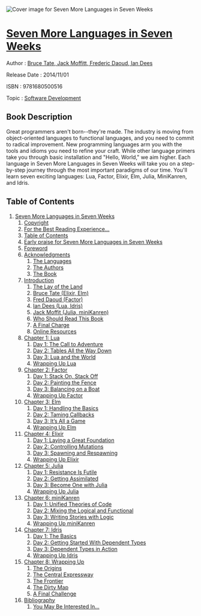 ![Cover image for Seven More Languages in Seven Weeks](https://imgdetail.ebookreading.net/cover/cover/software_development/EB9781680500516.jpg)

[Seven More Languages in Seven Weeks](https://ebookreading.net/view/book/Seven+More+Languages+in+Seven+Weeks-EB9781680500516_1.html "Seven More Languages in Seven Weeks")
====================================================================================================================

Author : [Bruce Tate](https://ebookreading.net/search/author/Bruce+Tate),[ Jack Moffitt](https://ebookreading.net/search/author/+Jack+Moffitt),[ Frederic Daoud](https://ebookreading.net/search/author/+Frederic+Daoud),[ Ian Dees](https://ebookreading.net/search/author/+Ian+Dees)

Release Date : 2014/11/01

ISBN : 9781680500516

Topic : [Software Development](https://ebookreading.net/search/category/software-development)

Book Description
-----------------

Great programmers aren't born--they're made. The industry is moving from object-oriented languages to functional languages, and you need to commit to radical improvement. New programming languages arm you with the tools and idioms you need to refine your craft.  While other language primers take you through basic installation and "Hello, World," we aim higher. Each language in Seven More Languages in Seven Weeks will take you on a step-by-step journey through the most important paradigms of our time. You'll learn seven exciting languages: Lua, Factor, Elixir, Elm, Julia, MiniKanren, and Idris.
              
Table of Contents
-----------------

1. [Seven More Languages in Seven Weeks](https://ebookreading.net/view/book/Seven+More+Languages+in+Seven+Weeks-EB9781680500516_2.html)
    1. [Copyright](https://ebookreading.net/view/book/Seven+More+Languages+in+Seven+Weeks-EB9781680500516_3.html)
    1. [For the Best Reading Experience...](https://ebookreading.net/view/book/Seven+More+Languages+in+Seven+Weeks-EB9781680500516_4.html)
    1. [Table of Contents](https://ebookreading.net/view/book/Seven+More+Languages+in+Seven+Weeks-EB9781680500516_5.html)
    1. [Early praise for Seven More Languages in Seven Weeks](https://ebookreading.net/view/book/Seven+More+Languages+in+Seven+Weeks-EB9781680500516_6.html)
    1. [Foreword](https://ebookreading.net/view/book/Seven+More+Languages+in+Seven+Weeks-EB9781680500516_7.html)
    1. [Acknowledgments](https://ebookreading.net/view/book/Seven+More+Languages+in+Seven+Weeks-EB9781680500516_8.html)
        1. [The Languages](https://ebookreading.net/view/book/Seven+More+Languages+in+Seven+Weeks-EB9781680500516_9.html)
        1. [The Authors](https://ebookreading.net/view/book/Seven+More+Languages+in+Seven+Weeks-EB9781680500516_10.html)
        1. [The Book](https://ebookreading.net/view/book/Seven+More+Languages+in+Seven+Weeks-EB9781680500516_11.html)
    1. [Introduction](https://ebookreading.net/view/book/Seven+More+Languages+in+Seven+Weeks-EB9781680500516_12.html)
        1. [The Lay of the Land](https://ebookreading.net/view/book/Seven+More+Languages+in+Seven+Weeks-EB9781680500516_13.html)
        1. [Bruce Tate (Elixir, Elm)](https://ebookreading.net/view/book/Seven+More+Languages+in+Seven+Weeks-EB9781680500516_14.html)
        1. [Fred Daoud (Factor)](https://ebookreading.net/view/book/Seven+More+Languages+in+Seven+Weeks-EB9781680500516_15.html)
        1. [Ian Dees (Lua, Idris)](https://ebookreading.net/view/book/Seven+More+Languages+in+Seven+Weeks-EB9781680500516_16.html)
        1. [Jack Moffit (Julia, miniKanren)](https://ebookreading.net/view/book/Seven+More+Languages+in+Seven+Weeks-EB9781680500516_17.html)
        1. [Who Should Read This Book](https://ebookreading.net/view/book/Seven+More+Languages+in+Seven+Weeks-EB9781680500516_18.html)
        1. [A Final Charge](https://ebookreading.net/view/book/Seven+More+Languages+in+Seven+Weeks-EB9781680500516_19.html)
        1. [Online Resources](https://ebookreading.net/view/book/Seven+More+Languages+in+Seven+Weeks-EB9781680500516_20.html)
    1. [Chapter 1: Lua](https://ebookreading.net/view/book/Seven+More+Languages+in+Seven+Weeks-EB9781680500516_21.html)
        1. [Day 1: The Call to Adventure](https://ebookreading.net/view/book/Seven+More+Languages+in+Seven+Weeks-EB9781680500516_22.html)
        1. [Day 2: Tables All the Way Down](https://ebookreading.net/view/book/Seven+More+Languages+in+Seven+Weeks-EB9781680500516_23.html)
        1. [Day 3: Lua and the World](https://ebookreading.net/view/book/Seven+More+Languages+in+Seven+Weeks-EB9781680500516_24.html)
        1. [Wrapping Up Lua](https://ebookreading.net/view/book/Seven+More+Languages+in+Seven+Weeks-EB9781680500516_25.html)
    1. [Chapter 2: Factor](https://ebookreading.net/view/book/Seven+More+Languages+in+Seven+Weeks-EB9781680500516_26.html)
        1. [Day 1: Stack On, Stack Off](https://ebookreading.net/view/book/Seven+More+Languages+in+Seven+Weeks-EB9781680500516_27.html)
        1. [Day 2: Painting the Fence](https://ebookreading.net/view/book/Seven+More+Languages+in+Seven+Weeks-EB9781680500516_28.html)
        1. [Day 3: Balancing on a Boat](https://ebookreading.net/view/book/Seven+More+Languages+in+Seven+Weeks-EB9781680500516_29.html)
        1. [Wrapping Up Factor](https://ebookreading.net/view/book/Seven+More+Languages+in+Seven+Weeks-EB9781680500516_30.html)
    1. [Chapter 3: Elm](https://ebookreading.net/view/book/Seven+More+Languages+in+Seven+Weeks-EB9781680500516_31.html)
        1. [Day 1: Handling the Basics](https://ebookreading.net/view/book/Seven+More+Languages+in+Seven+Weeks-EB9781680500516_32.html)
        1. [Day 2: Taming Callbacks](https://ebookreading.net/view/book/Seven+More+Languages+in+Seven+Weeks-EB9781680500516_33.html)
        1. [Day 3: It’s All a Game](https://ebookreading.net/view/book/Seven+More+Languages+in+Seven+Weeks-EB9781680500516_34.html)
        1. [Wrapping Up Elm](https://ebookreading.net/view/book/Seven+More+Languages+in+Seven+Weeks-EB9781680500516_35.html)
    1. [Chapter 4: Elixir](https://ebookreading.net/view/book/Seven+More+Languages+in+Seven+Weeks-EB9781680500516_36.html)
        1. [Day 1: Laying a Great Foundation](https://ebookreading.net/view/book/Seven+More+Languages+in+Seven+Weeks-EB9781680500516_37.html)
        1. [Day 2: Controlling Mutations](https://ebookreading.net/view/book/Seven+More+Languages+in+Seven+Weeks-EB9781680500516_38.html)
        1. [Day 3: Spawning and Respawning](https://ebookreading.net/view/book/Seven+More+Languages+in+Seven+Weeks-EB9781680500516_39.html)
        1. [Wrapping Up Elixir](https://ebookreading.net/view/book/Seven+More+Languages+in+Seven+Weeks-EB9781680500516_40.html)
    1. [Chapter 5: Julia](https://ebookreading.net/view/book/Seven+More+Languages+in+Seven+Weeks-EB9781680500516_41.html)
        1. [Day 1: Resistance Is Futile](https://ebookreading.net/view/book/Seven+More+Languages+in+Seven+Weeks-EB9781680500516_42.html)
        1. [Day 2: Getting Assimilated](https://ebookreading.net/view/book/Seven+More+Languages+in+Seven+Weeks-EB9781680500516_43.html)
        1. [Day 3: Become One with Julia](https://ebookreading.net/view/book/Seven+More+Languages+in+Seven+Weeks-EB9781680500516_44.html)
        1. [Wrapping Up Julia](https://ebookreading.net/view/book/Seven+More+Languages+in+Seven+Weeks-EB9781680500516_45.html)
    1. [Chapter 6: miniKanren](https://ebookreading.net/view/book/Seven+More+Languages+in+Seven+Weeks-EB9781680500516_46.html)
        1. [Day 1: Unified Theories of Code](https://ebookreading.net/view/book/Seven+More+Languages+in+Seven+Weeks-EB9781680500516_47.html)
        1. [Day 2: Mixing the Logical and Functional](https://ebookreading.net/view/book/Seven+More+Languages+in+Seven+Weeks-EB9781680500516_48.html)
        1. [Day 3: Writing Stories with Logic](https://ebookreading.net/view/book/Seven+More+Languages+in+Seven+Weeks-EB9781680500516_49.html)
        1. [Wrapping Up miniKanren](https://ebookreading.net/view/book/Seven+More+Languages+in+Seven+Weeks-EB9781680500516_50.html)
    1. [Chapter 7: Idris](https://ebookreading.net/view/book/Seven+More+Languages+in+Seven+Weeks-EB9781680500516_51.html)
        1. [Day 1: The Basics](https://ebookreading.net/view/book/Seven+More+Languages+in+Seven+Weeks-EB9781680500516_52.html)
        1. [Day 2: Getting Started With Dependent Types](https://ebookreading.net/view/book/Seven+More+Languages+in+Seven+Weeks-EB9781680500516_53.html)
        1. [Day 3: Dependent Types in Action](https://ebookreading.net/view/book/Seven+More+Languages+in+Seven+Weeks-EB9781680500516_54.html)
        1. [Wrapping Up Idris](https://ebookreading.net/view/book/Seven+More+Languages+in+Seven+Weeks-EB9781680500516_55.html)
    1. [Chapter 8: Wrapping Up](https://ebookreading.net/view/book/Seven+More+Languages+in+Seven+Weeks-EB9781680500516_56.html)
        1. [The Origins](https://ebookreading.net/view/book/Seven+More+Languages+in+Seven+Weeks-EB9781680500516_57.html)
        1. [The Central Expressway](https://ebookreading.net/view/book/Seven+More+Languages+in+Seven+Weeks-EB9781680500516_58.html)
        1. [The Frontier](https://ebookreading.net/view/book/Seven+More+Languages+in+Seven+Weeks-EB9781680500516_59.html)
        1. [The Dirty Map](https://ebookreading.net/view/book/Seven+More+Languages+in+Seven+Weeks-EB9781680500516_60.html)
        1. [A Final Challenge](https://ebookreading.net/view/book/Seven+More+Languages+in+Seven+Weeks-EB9781680500516_61.html)
    1. [Bibliography](https://ebookreading.net/view/book/Seven+More+Languages+in+Seven+Weeks-EB9781680500516_62.html)
        1. [You May Be Interested In…](https://ebookreading.net/view/book/Seven+More+Languages+in+Seven+Weeks-EB9781680500516_63.html)
